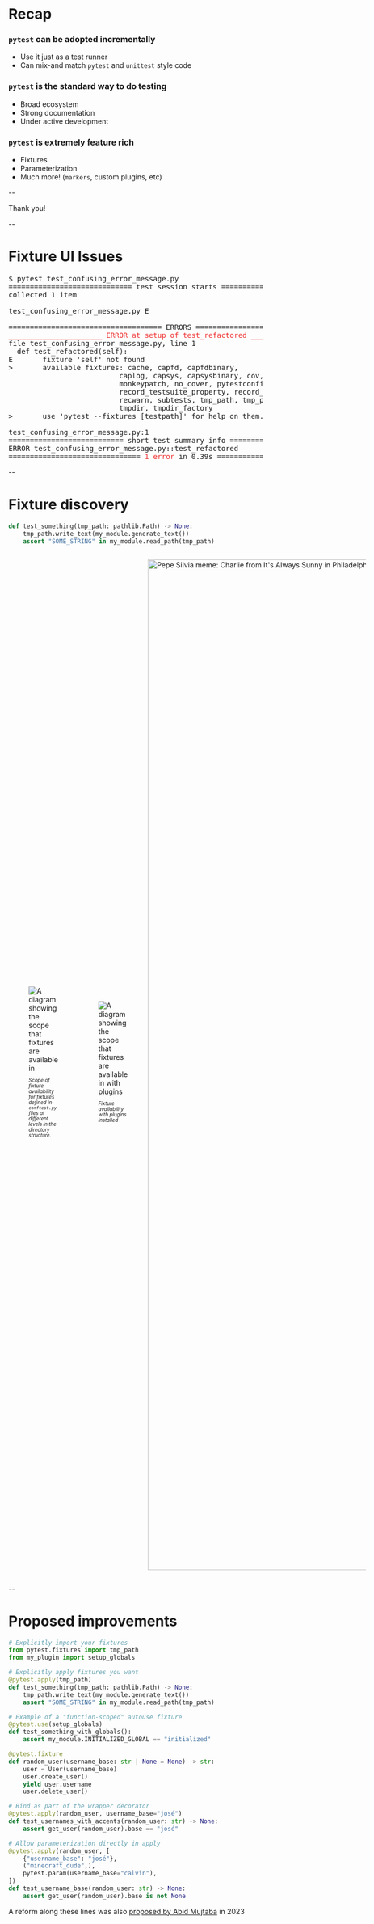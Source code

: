 # Recap

<div class="centered-container">

<div class="left-container" style="width: 100%">

### `pytest` can be adopted incrementally

- Use it just as a test runner
- Can mix-and match `pytest` and `unittest` style code

</div>

<div></div>

<div class="left-container" style="width: 100%">

### `pytest` is the standard way to do testing

- Broad ecosystem
- Strong documentation
- Under active development

</div>

<div></div>

<div class="left-container" style="width: 100%">

### `pytest` is extremely feature rich

- Fixtures
- Parameterization
- Much more! (`markers`, custom plugins, etc)

</div>
</div>

--

<div class="splash">
Thank you!
</div>

--

# Fixture UI Issues

<div class="centered-container big-code">

<pre class="code-wrapper"><tt class="hljs">$ pytest test_confusing_error_message.py 
<span class="pytest-ok">============================= test session starts ==============================</span>
<span class="pytest-ok">collected 1 item                                                               </span>

test_confusing_error_message.py <span class="pytest-bad">E                                        [100%]</span>

==================================== ERRORS ====================================
<font color="#EF2929"><span class="pytest-ok">______________________ ERROR at setup of test_refactored _______________________</span></font>
file test_confusing_error_message.py, line 1
  def test_refactored(self):
<span class="pytest-bad">E       fixture 'self' not found</span>
<span class="pytest-bad">>       available fixtures: cache, capfd, capfdbinary,
                          caplog, capsys, capsysbinary, cov, doctest_namespace,
                          monkeypatch, no_cover, pytestconfig, record_property,
                          record_testsuite_property, record_xml_attribute,
                          recwarn, subtests, tmp_path, tmp_path_factory,
                          tmpdir, tmpdir_factory</span>
<span class="pytest-bad">>       use 'pytest --fixtures [testpath]' for help on them.</span>

test_confusing_error_message.py:1
<span class="pytest-ok">=========================== short test summary info ============================</span>
<span class="pytest-bad">ERROR</span> test_confusing_error_message.py::<span class="pytest-ok">test_refactored</span>
<span class="pytest-bad">=============================== </span><font color="#EF2929"><span class="pytest-ok">1 error</span></font><span class="pytest-bad"> in 0.39s ===============================</span>
</tt></pre>

</div>

--

# Fixture discovery

<div class="big-code">

```python
def test_something(tmp_path: pathlib.Path) -> None:
    tmp_path.write_text(my_module.generate_text())
    assert "SOME_STRING" in my_module.read_path(tmp_path)
```
</div>

<style>

div.pytest-figure-container {
    display: flex;
    flex-direction: row;
    align-items: center;
    justify-content: space-evenly;
}

div.pytest-figure-container figure {
    max-width: 40dvw;
}

div.pytest-figure-container img {
    max-width: 45dvw;
    max-height: 45dvh;
    height: auto;
}

div.pytest-figure-container figure figcaption {
    font-size: 0.7em;
    font-style: italic;
}
</style>

<div class="pytest-figure-container">
<figure class="fragment disappearing-fragment nospace-fragment fade-out" data-fragment-index="0">
<img src="external-images/fixture_availability.svg"
     alt="A diagram showing the scope that fixtures are available in">
<figcaption>

Scope of fixture availability for fixtures defined in `conftest.py` files at different levels in the directory structure.
</figcaption>
</figure>

<figure class="fragment disappearing-fragment nospace-fragment fade-out" data-fragment-index="0">
<img src="external-images/fixture_availability_plugins.svg"
     alt="A diagram showing the scope that fixtures are available in with plugins"
     style="height: auto; max-width: 40dvw">
<figcaption>

Fixture availability with plugins installed
</figcaption>
</figure>

<img src="external-images/memes/pepe_silvia_upscaled.png"
     style="height: 50dvh; width: auto; max-height: 60dvh;"
     alt="Pepe Silvia meme: Charlie from It's Always Sunny in Philadelphia stands in front of a corkboard covered in deranged writing; he has a crazed look in his eye"
     class="fragment fade-in nospace-fragment" data-fragment-index="0"
     >

</div>

--

# Proposed improvements

<div class="centered-container big-code">

```python
# Explicitly import your fixtures
from pytest.fixtures import tmp_path
from my_plugin import setup_globals

# Explicitly apply fixtures you want
@pytest.apply(tmp_path)
def test_something(tmp_path: pathlib.Path) -> None:
    tmp_path.write_text(my_module.generate_text())
    assert "SOME_STRING" in my_module.read_path(tmp_path)

# Example of a "function-scoped" autouse fixture
@pytest.use(setup_globals)
def test_something_with_globals():
    assert my_module.INITIALIZED_GLOBAL == "initialized"
```
<!-- .element class="fragment nospace-fragment disappearing-fragment fade-out" data-fragment-index="0" -->


```python
@pytest.fixture
def random_user(username_base: str | None = None) -> str:
    user = User(username_base)
    user.create_user()
    yield user.username
    user.delete_user()

# Bind as part of the wrapper decorator
@pytest.apply(random_user, username_base="josé")
def test_usernames_with_accents(random_user: str) -> None:
    assert get_user(random_user).base == "josé"

# Allow parameterization directly in apply
@pytest.apply(random_user, [
    {"username_base": "josé"},
    ("minecraft_dude",),
    pytest.param(username_base="calvin"),
])
def test_username_base(random_user: str) -> None:
    assert get_user(random_user).base is not None
```
<!-- .element class="fragment fade-in nospace-fragment" data-fragment-index="0" -->

<span class="footnote">

A reform along these lines was also [proposed by Abid Mujtaba](https://github.com/abid-mujtaba/testing-fixtures) in 2023
</span>

